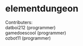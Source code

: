 # elementdungeon
Contributers: <br />
datboi212 (programmer) <br />
gamedoescool (programmer) <br />
ozbot11 (programmer) <br />
